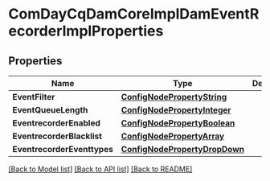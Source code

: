 # ComDayCqDamCoreImplDamEventRecorderImplProperties

## Properties
Name | Type | Description | Notes
------------ | ------------- | ------------- | -------------
**EventFilter** | [**ConfigNodePropertyString**](configNodePropertyString.md) |  | [optional] 
**EventQueueLength** | [**ConfigNodePropertyInteger**](configNodePropertyInteger.md) |  | [optional] 
**EventrecorderEnabled** | [**ConfigNodePropertyBoolean**](configNodePropertyBoolean.md) |  | [optional] 
**EventrecorderBlacklist** | [**ConfigNodePropertyArray**](configNodePropertyArray.md) |  | [optional] 
**EventrecorderEventtypes** | [**ConfigNodePropertyDropDown**](configNodePropertyDropDown.md) |  | [optional] 

[[Back to Model list]](../README.md#documentation-for-models) [[Back to API list]](../README.md#documentation-for-api-endpoints) [[Back to README]](../README.md)


